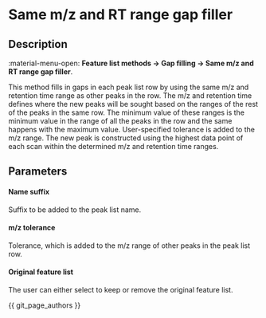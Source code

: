 # **Same m/z and RT range gap filler**

## **Description**

:material-menu-open: **Feature list methods → Gap filling → Same m/z and RT range gap filler**.

This method fills in gaps in each peak list row by using the same m/z and retention time range as other peaks in the row. 
The m/z and retention time defines where the new peaks will be sought based on the ranges of the rest of the peaks in the same row. The minimum value of these ranges is the minimum value in the range of all the peaks in the row and the same happens with the maximum value. 
User-specified tolerance is added to the m/z range. The new peak is constructed using the highest data point of each scan within the determined m/z and retention time ranges.

## **Parameters**

#### **Name suffix**
Suffix to be added to the peak list name.

#### **m/z tolerance**
Tolerance, which is added to the m/z range of other peaks in the peak list row.

#### **Original feature list**
The user can either select to keep or remove the original feature list.

{{ git_page_authors }}